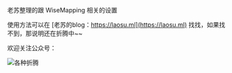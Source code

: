 老苏整理的跟 WiseMapping 相关的设置

使用方法可以在 [老苏的blog：https://laosu.ml](https://laosu.ml)  找找，如果找不到，那说明还在折腾中~~

欢迎关注公众号：

![各种折腾](https://laosu.ml/uploads/wechat-qcode.jpg)

